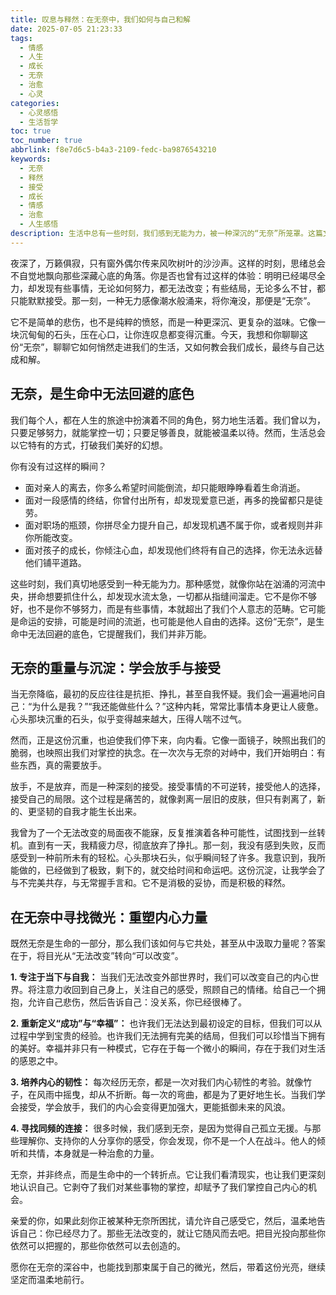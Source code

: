 ```yaml
---
title: 叹息与释然：在无奈中，我们如何与自己和解
date: 2025-07-05 21:23:33
tags:
  - 情感
  - 人生
  - 成长
  - 无奈
  - 治愈
  - 心灵
categories:
  - 心灵感悟
  - 生活哲学
toc: true
toc_number: true
abbrlink: f8e7d6c5-b4a3-2109-fedc-ba9876543210
keywords:
  - 无奈
  - 释然
  - 接受
  - 成长
  - 情感
  - 治愈
  - 人生感悟
description: 生活中总有一些时刻，我们感到无能为力，被一种深沉的“无奈”所笼罩。这篇文章将带你走进这份复杂的情绪，探讨它如何塑造我们，以及我们如何在无奈中找到内心的平静与力量，最终与自己达成和解。
---
```


夜深了，万籁俱寂，只有窗外偶尔传来风吹树叶的沙沙声。这样的时刻，思绪总会不自觉地飘向那些深藏心底的角落。你是否也曾有过这样的体验：明明已经竭尽全力，却发现有些事情，无论如何努力，都无法改变；有些结局，无论多么不甘，都只能默默接受。那一刻，一种无力感像潮水般涌来，将你淹没，那便是“无奈”。

它不是简单的悲伤，也不是纯粹的愤怒，而是一种更深沉、更复杂的滋味。它像一块沉甸甸的石头，压在心口，让你连叹息都变得沉重。今天，我想和你聊聊这份“无奈”，聊聊它如何悄然走进我们的生活，又如何教会我们成长，最终与自己达成和解。

## 无奈，是生命中无法回避的底色

我们每个人，都在人生的旅途中扮演着不同的角色，努力地生活着。我们曾以为，只要足够努力，就能掌控一切；只要足够善良，就能被温柔以待。然而，生活总会以它特有的方式，打破我们美好的幻想。

你有没有过这样的瞬间？
- 面对亲人的离去，你多么希望时间能倒流，却只能眼睁睁看着生命消逝。
- 面对一段感情的终结，你曾付出所有，却发现爱意已逝，再多的挽留都只是徒劳。
- 面对职场的瓶颈，你拼尽全力提升自己，却发现机遇不属于你，或者规则并非你所能改变。
- 面对孩子的成长，你倾注心血，却发现他们终将有自己的选择，你无法永远替他们铺平道路。

这些时刻，我们真切地感受到一种无能为力。那种感觉，就像你站在汹涌的河流中央，拼命想要抓住什么，却发现水流太急，一切都从指缝间溜走。它不是你不够好，也不是你不够努力，而是有些事情，本就超出了我们个人意志的范畴。它可能是命运的安排，可能是时间的流逝，也可能是他人自由的选择。这份“无奈”，是生命中无法回避的底色，它提醒我们，我们并非万能。

## 无奈的重量与沉淀：学会放手与接受

当无奈降临，最初的反应往往是抗拒、挣扎，甚至自我怀疑。我们会一遍遍地问自己：“为什么是我？”“我还能做些什么？”这种内耗，常常比事情本身更让人疲惫。心头那块沉重的石头，似乎变得越来越大，压得人喘不过气。

然而，正是这份沉重，也迫使我们停下来，向内看。它像一面镜子，映照出我们的脆弱，也映照出我们对掌控的执念。在一次次与无奈的对峙中，我们开始明白：有些东西，真的需要放手。

放手，不是放弃，而是一种深刻的接受。接受事情的不可逆转，接受他人的选择，接受自己的局限。这个过程是痛苦的，就像剥离一层旧的皮肤，但只有剥离了，新的、更坚韧的自我才能生长出来。

我曾为了一个无法改变的局面夜不能寐，反复推演着各种可能性，试图找到一丝转机。直到有一天，我精疲力尽，彻底放弃了挣扎。那一刻，我没有感到失败，反而感受到一种前所未有的轻松。心头那块石头，似乎瞬间轻了许多。我意识到，我所能做的，已经做到了极致，剩下的，就交给时间和命运吧。这份沉淀，让我学会了与不完美共存，与无常握手言和。它不是消极的妥协，而是积极的释然。

## 在无奈中寻找微光：重塑内心力量

既然无奈是生命的一部分，那么我们该如何与它共处，甚至从中汲取力量呢？答案在于，将目光从“无法改变”转向“可以改变”。

**1. 专注于当下与自我：** 当我们无法改变外部世界时，我们可以改变自己的内心世界。将注意力收回到自己身上，关注自己的感受，照顾自己的情绪。给自己一个拥抱，允许自己悲伤，然后告诉自己：没关系，你已经很棒了。

**2. 重新定义“成功”与“幸福”：** 也许我们无法达到最初设定的目标，但我们可以从过程中学到宝贵的经验。也许我们无法拥有完美的结局，但我们可以珍惜当下拥有的美好。幸福并非只有一种模式，它存在于每一个微小的瞬间，存在于我们对生活的感恩之中。

**3. 培养内心的韧性：** 每次经历无奈，都是一次对我们内心韧性的考验。就像竹子，在风雨中摇曳，却从不折断。每一次的弯曲，都是为了更好地生长。当我们学会接受，学会放手，我们的内心会变得更加强大，更能抵御未来的风浪。

**4. 寻找同频的连接：** 很多时候，我们感到无奈，是因为觉得自己孤立无援。与那些理解你、支持你的人分享你的感受，你会发现，你不是一个人在战斗。他人的倾听和共情，本身就是一种治愈的力量。

无奈，并非终点，而是生命中的一个转折点。它让我们看清现实，也让我们更深刻地认识自己。它剥夺了我们对某些事物的掌控，却赋予了我们掌控自己内心的机会。

亲爱的你，如果此刻你正被某种无奈所困扰，请允许自己感受它，然后，温柔地告诉自己：你已经尽力了。那些无法改变的，就让它随风而去吧。把目光投向那些你依然可以把握的，那些你依然可以去创造的。

愿你在无奈的深谷中，也能找到那束属于自己的微光，然后，带着这份光亮，继续坚定而温柔地前行。